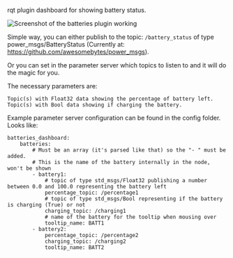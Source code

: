 rqt plugin dashboard for showing battery status.

![Screenshot of the batteries plugin working](https://raw.githubusercontent.com/pal-robotics/rqt_batteries/master/images/rqt_batteries_ss.png)

Simple way, you can either publish to the topic: `/battery_status` of type power_msgs/BatteryStatus (Currently at: https://github.com/awesomebytes/power_msgs).

Or you can set in the parameter server
which topics to listen to and it will
do the magic for you.

The necessary parameters are:

    Topic(s) with Float32 data showing the percentage of battery left.
    Topic(s) with Bool data showing if charging the battery.

Example parameter server configuration can be found in the
 config folder. Looks like:

    batteries_dashboard:
        batteries:
            # Must be an array (it's parsed like that) so the "- " must be added. 
            # This is the name of the battery internally in the node, won't be shown
            - battery1:
                # topic of type std_msgs/Float32 publishing a number between 0.0 and 100.0 representing the battery left
                percentage_topic: /percentage1
                # topic of type std_msgs/Bool representing if the battery is charging (True) or not
                charging_topic: /charging1
                # name of the battery for the tooltip when mousing over
                tooltip_name: BATT1
            - battery2:
                percentage_topic: /percentage2
                charging_topic: /charging2
                tooltip_name: BATT2
